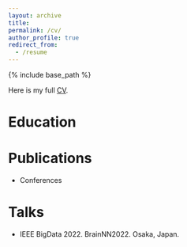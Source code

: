 ```yaml
---
layout: archive
title:
permalink: /cv/
author_profile: true
redirect_from:
  - /resume
---
```


{% include base_path %}

Here is my full <a href="https://github.com/ethanjyoung/ethanjyoung.github.io/raw/master/cv_jan_2023.pdf" download>CV</a>.

# Education

# Publications

- Conferences

# Talks
- IEEE BigData 2022. BrainNN2022. Osaka, Japan.
